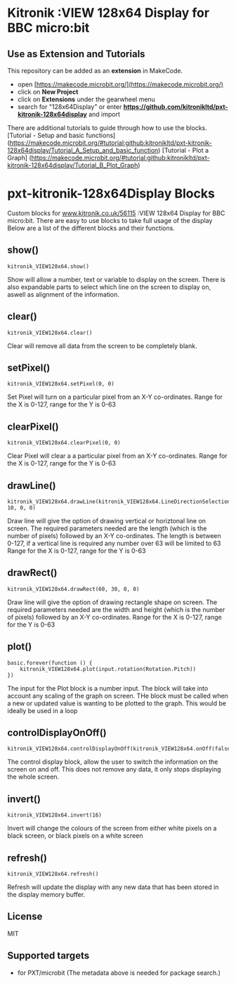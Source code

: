 
# Kitronik :VIEW 128x64 Display for BBC micro:bit

## Use as Extension and Tutorials

This repository can be added as an **extension** in MakeCode.

* open [https://makecode.microbit.org/](https://makecode.microbit.org/)
* click on **New Project**
* click on **Extensions** under the gearwheel menu
* search for "128x64Display" or enter **https://github.com/kitronikltd/pxt-kitronik-128x64display** and import

There are additional tutorials to guide through how to use the blocks.
[Tutorial - Setup and basic functions]  (https://makecode.microbit.org/#tutorial:github:kitronikltd/pxt-kitronik-128x64display/Tutorial_A_Setup_and_basic_function)
[Tutorial - Plot a Graph] (https://makecode.microbit.org/#tutorial:github:kitronikltd/pxt-kitronik-128x64display/Tutorial_B_Plot_Graph)

# pxt-kitronik-128x64Display Blocks

Custom blocks for www.kitronik.co.uk/56115 :VIEW 128x64 Display for BBC micro:bit.  There are easy to use blocks to take full usage of the display
Below are a list of the different blocks and their functions.

## show()
```blocks
kitronik_VIEW128x64.show()
```
Show will allow a number, text or variable to display on the screen.  There is also expandable parts to select which line on the screen to display on, aswell as alignment of the information.

## clear()
```blocks
kitronik_VIEW128x64.clear()
```
Clear will remove all data from the screen to be completely blank.

## setPixel()
```blocks
kitronik_VIEW128x64.setPixel(0, 0)
```
Set Pixel will turn on a particular pixel from an X-Y co-ordinates. Range for the X is 0-127, range for the Y is 0-63

## clearPixel()
```blocks
kitronik_VIEW128x64.clearPixel(0, 0)
```
Clear Pixel will clear a a particular pixel from an X-Y co-ordinates. Range for the X is 0-127, range for the Y is 0-63

## drawLine()
```blocks
kitronik_VIEW128x64.drawLine(kitronik_VIEW128x64.LineDirectionSelection.horiztonal, 10, 0, 0)
```
Draw line will  give the option of drawing vertical or horiztonal line on screen.  The required parameters needed are the length (which is the number of pixels) followed by an X-Y co-ordinates.
The length is between 0-127, if a vertical line is required any number over 63 will be limited to 63
Range for the X is 0-127, range for the Y is 0-63

## drawRect()
```blocks
kitronik_VIEW128x64.drawRect(60, 30, 0, 0)
```
Draw line will  give the option of drawing rectangle shape on screen.  The required parameters needed are the width and height (which is the number of pixels) followed by an X-Y co-ordinates.
Range for the X is 0-127, range for the Y is 0-63

## plot()
```blocks
basic.forever(function () {
    kitronik_VIEW128x64.plot(input.rotation(Rotation.Pitch))
})
```
The input for the Plot block is a number input.  The block will take into account any scaling of the graph on screen.  THe block must be called when a new or updated value is wanting to be plotted to the graph.
This would be ideally be used in a loop

## controlDisplayOnOff()
```blocks
kitronik_VIEW128x64.controlDisplayOnOff(kitronik_VIEW128x64.onOff(false))
```
The control display block, allow the user to switch the information on the screen on and off.  This does not remove any data, it only stops displaying the whole screen.
## invert()
```blocks
kitronik_VIEW128x64.invert(16)
```
Invert will change the colours of the screen from either white pixels on a black screen, or black pixels on a white screen

## refresh()
```blocks
kitronik_VIEW128x64.refresh()
```
Refresh will update the display with any new data that has been stored in the display memory buffer.

## License

MIT

## Supported targets

* for PXT/microbit
(The metadata above is needed for package search.)
